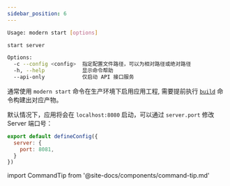 ```yaml
---
sidebar_position: 6
---
```


```bash
Usage: modern start [options]

start server

Options:
  -c --config <config>  指定配置文件路径，可以为相对路径或绝对路径
  -h, --help            显示命令帮助
  --api-only            仅启动 API 接口服务
```

通常使用 `modern start` 命令在生产环境下启用应用工程, 需要提前执行 [`build`](/docs/apis/app/commands/build) 命令构建出对应产物。

默认情况下，应用将会在 `localhost:8080` 启动，可以通过 `server.port` 修改 Server 端口号：

```js
export default defineConfig({
  server: {
    port: 8081,
  }
})
```

import CommandTip from '@site-docs/components/command-tip.md'

<CommandTip />



